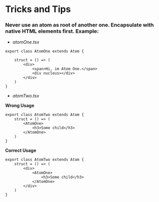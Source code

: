 # Tricks and Tips


### Never use an atom as root of another one. Encapsulate with native HTML elements first. Example:

- *atomOne.tsx*
```tsx
export class AtomOne extends Atom {

    struct = () => (
        <div>
            <span>Hi, im Atom One.</span>
            <div nucleus></div>
        </div>
    )
}
```


- *atomTwo.tsx* 

**Wrong Usage**
```tsx
export class AtomTwo extends Atom {
    struct = () => (
        <AtomOne>
            <h3>Some child</h3>
        </AtomOne>
    )
}
```

**Correct Usage**

```tsx
export class AtomTwo extends Atom {
    struct = () => (
        <div>
            <AtomOne>
                <h3>Some child</h3>
            </AtomOne>
        </div>
    )
}
```
